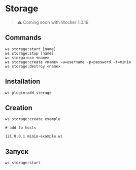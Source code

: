 # Storage


> ⚠ Coming soon with Wocker 1.0.19

## Commands

```shell
ws storage:start [name]
ws storage:stop [name]
ws storga:use <name>
ws storage:create <name> -u=username -p=password -t=minio
ws storage:destroy <name>
```

## Installation

```shell
ws plugin:add storage
```

## Creation

```shell
ws storage:create example
```

```text
# add to hosts

121.0.0.1 minio-example.ws
```


## Запуск

```shell
ws storage:start
```
